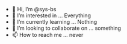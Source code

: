 - 👋 Hi, I’m @sys-bs
- 👀 I’m interested in ...
Everything
- 🌱 I’m currently learning ...
Nothing
- 💞️ I’m looking to collaborate on ...
something
- 📫 How to reach me ...
never

<!---
sys-bs/sys-bs is a ✨ "special" ✨ repository because its `README.md` (this file) appears on your GitHub profile.
You can click the Preview link to take a look at your changes.
--->
